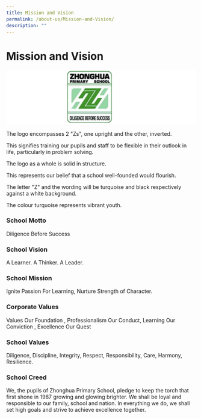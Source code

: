 ```yaml
---
title: Mission and Vision
permalink: /about-us/Mission-and-Vision/
description: ""
---
```

Mission and Vision
==================
![](/images/Logo5.png)



The logo encompasses 2 "Zs", one upright and the other, inverted.

This signifies training our pupils and staff to be flexible in their outlook in life, particularly in problem solving.

The logo as a whole is solid in structure.

This represents our belief that a school well-founded would flourish.

The letter "Z" and the wording will be turquoise and black respectively against a white background.

The colour turquoise represents vibrant youth.




### **School Motto**

Diligence Before Success


### **School Vision**

A Learner. A Thinker. A Leader.


### **School Mission**

Ignite Passion For Learning, Nurture Strength of Character.


### **Corporate Values**

Values Our Foundation , Professionalism Our Conduct, Learning Our Conviction , Excellence Our Quest


### **School Values**

Diligence, Discipline, Integrity, Respect, Responsibility, Care, Harmony, Resilience.


### **School Creed**

We, the pupils of Zhonghua Primary School, pledge to keep the torch that first shone in 1987 growing and glowing brighter. We shall be loyal and responsible to our family, school and nation. In everything we do, we shall set high goals and strive to achieve excellence together.